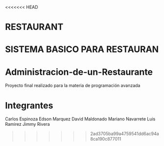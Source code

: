 <<<<<<< HEAD
# RESTAURANT
SISTEMA BASICO PARA RESTAURAN
=======
# Administracion-de-un-Restaurante
Proyecto final realizado para la materia de programación avanzada

# Integrantes
Carlos Espinoza 
Edson Marquez
David Maldonado
Mariano Navarrete
Luis Ramirez
Jimmy Rivera
>>>>>>> 2ad3705ba99a4759541dd6ac94a8ca190c877011
